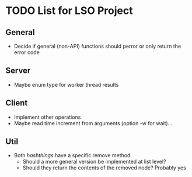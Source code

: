 # TODO List for LSO Project

## General
- Decide if general (non-API) functions should perror or only return the error code

## Server
- Maybe enum type for worker thread results

## Client
- Implement other operations
- Maybe read time increment from arguments (option -w for wait)...

## Util
- Both *hashthings* have a specific remove method.
    - Should a more general version be implemented at list level?
    - Should they return the contents of the removed node? Probably yes